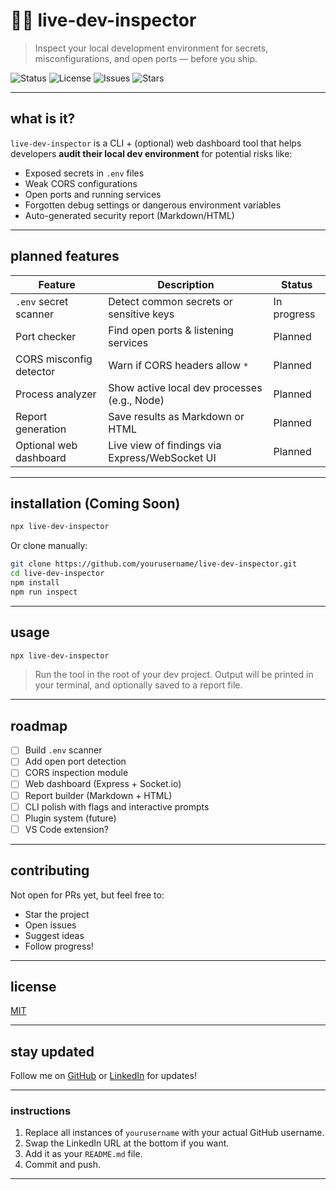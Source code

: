 # 🕵️‍♂️ live-dev-inspector

> Inspect your local development environment for secrets, misconfigurations, and open ports — before you ship.

![Status](https://img.shields.io/badge/status-WIP-orange)
![License](https://img.shields.io/github/license/Dem1241/live-dev-inspector)
![Issues](https://img.shields.io/github/issues/Dem1241/live-dev-inspector)
![Stars](https://img.shields.io/github/stars/Dem1241/live-dev-inspector?style=social)

---

## what is it?

`live-dev-inspector` is a CLI + (optional) web dashboard tool that helps developers **audit their local dev environment** for potential risks like:

- Exposed secrets in `.env` files  
- Weak CORS configurations  
- Open ports and running services  
- Forgotten debug settings or dangerous environment variables  
- Auto-generated security report (Markdown/HTML)

---

## planned features

| Feature                    | Description                                       | Status       |
|---------------------------|---------------------------------------------------|--------------|
| `.env` secret scanner     | Detect common secrets or sensitive keys           | In progress |
| Port checker              | Find open ports & listening services              | Planned     |
| CORS misconfig detector   | Warn if CORS headers allow `*`                    | Planned     |
| Process analyzer          | Show active local dev processes (e.g., Node)      | Planned     |
| Report generation         | Save results as Markdown or HTML                  | Planned     |
| Optional web dashboard    | Live view of findings via Express/WebSocket UI    | Planned     |

---

## installation (Coming Soon)

```bash
npx live-dev-inspector
````

Or clone manually:

```bash
git clone https://github.com/yourusername/live-dev-inspector.git
cd live-dev-inspector
npm install
npm run inspect
```

---

## usage

```bash
npx live-dev-inspector
```

> Run the tool in the root of your dev project.
> Output will be printed in your terminal, and optionally saved to a report file.

---

## roadmap

* [ ] Build `.env` scanner 
* [ ] Add open port detection
* [ ] CORS inspection module
* [ ] Web dashboard (Express + Socket.io)
* [ ] Report builder (Markdown + HTML)
* [ ] CLI polish with flags and interactive prompts
* [ ] Plugin system (future)
* [ ] VS Code extension? 

---

## contributing

Not open for PRs yet, but feel free to:

* Star the project
* Open issues
* Suggest ideas
* Follow progress!

---

## license

[MIT](LICENSE)

---

## stay updated

Follow me on [GitHub](https://github.com/Dem1241) or [LinkedIn](https://www.linkedin.com/in/ismail-bilkay-164175286/) for updates!



---

### instructions

1. Replace all instances of `yourusername` with your actual GitHub username.
2. Swap the LinkedIn URL at the bottom if you want.
3. Add it as your `README.md` file.
4. Commit and push.

---

